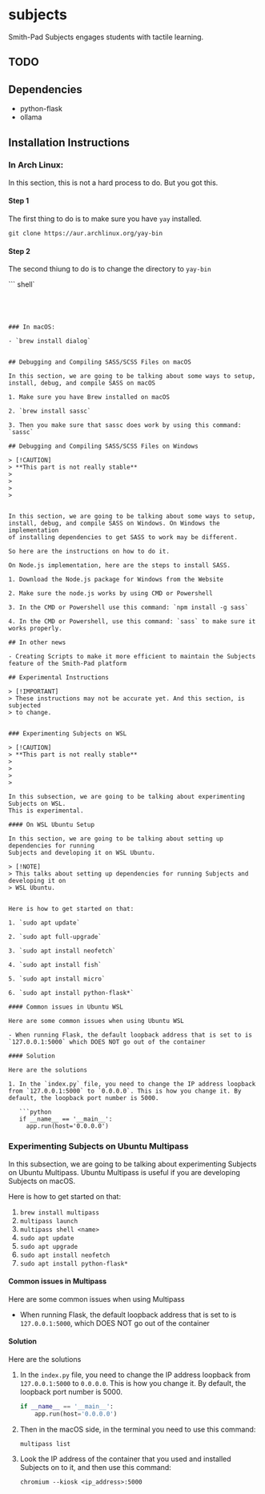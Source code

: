 # subjects

Smith-Pad Subjects engages students with tactile learning.


## TODO


## Dependencies

- python-flask
- ollama


## Installation Instructions

### In Arch Linux:
In this section, this is not a hard process to do. But you got this.

#### Step 1
The first thing to do is to make sure you have `yay` installed. 

``` shell
git clone https://aur.archlinux.org/yay-bin
```

#### Step 2
The second thiung to do is to change the directory to `yay-bin`

``` shell`

```




### In macOS: 

- `brew install dialog`


## Debugging and Compiling SASS/SCSS Files on macOS

In this section, we are going to be talking about some ways to setup,
install, debug, and compile SASS on macOS

1. Make sure you have Brew installed on macOS

2. `brew install sassc`

3. Then you make sure that sassc does work by using this command: `sassc`

## Debugging and Compiling SASS/SCSS Files on Windows

> [!CAUTION]
> **This part is not really stable**
> 
> 
> 
> 


In this section, we are going to be talking about some ways to setup,
install, debug, and compile SASS on Windows. On Windows the implementation
of installing dependencies to get SASS to work may be different. 

So here are the instructions on how to do it.

On Node.js implementation, here are the steps to install SASS. 

1. Download the Node.js package for Windows from the Website

2. Make sure the node.js works by using CMD or Powershell

3. In the CMD or Powershell use this command: `npm install -g sass`

4. In the CMD or Powershell, use this command: `sass` to make sure it works properly.

## In other news

- Creating Scripts to make it more efficient to maintain the Subjects feature of the Smith-Pad platform 

## Experimental Instructions

> [!IMPORTANT]
> These instructions may not be accurate yet. And this section, is subjected
> to change. 


### Experimenting Subjects on WSL

> [!CAUTION]
> **This part is not really stable**
> 
> 
> 
> 

In this subsection, we are going to be talking about experimenting Subjects on WSL.
This is experimental. 

#### On WSL Ubuntu Setup

In this section, we are going to be talking about setting up dependencies for running
Subjects and developing it on WSL Ubuntu. 

> [!NOTE]
> This talks about setting up dependencies for running Subjects and developing it on 
> WSL Ubuntu.


Here is how to get started on that: 

1. `sudo apt update`

2. `sudo apt full-upgrade`

3. `sudo apt install neofetch`

4. `sudo apt install fish`

5. `sudo apt install micro`

6. `sudo apt install python-flask*`

#### Common issues in Ubuntu WSL

Here are some common issues when using Ubuntu WSL

- When running Flask, the default loopback address that is set to is `127.0.0.1:5000` which DOES NOT go out of the container

#### Solution

Here are the solutions

1. In the `index.py` file, you need to change the IP address loopback from `127.0.0.1:5000` to `0.0.0.0`. This is how you change it. By default, the loopback port number is 5000.
   
   ```python
   if __name__ == '__main__':
     app.run(host='0.0.0.0')
   ```

### Experimenting Subjects on Ubuntu Multipass

In this subsection, we are going to be talking about experimenting Subjects on Ubuntu
Multipass. Ubuntu Multipass is useful if you are developing Subjects on macOS. 

Here is how to get started on that: 

1. `brew install multipass`
2. `multipass launch`
3. `multipass shell <name>`
4. `sudo apt update`
5. `sudo apt upgrade`
6. `sudo apt install neofetch`
7. `sudo apt install python-flask*`

#### Common issues in Multipass

Here are some common issues when using Multipass

- When running Flask, the default loopback address that is set to is `127.0.0.1:5000`, which DOES NOT go out of the container

#### Solution

Here are the solutions

1. In the `index.py` file, you need to change the IP address loopback from `127.0.0.1:5000` to `0.0.0.0`. This is how you change it. By default, the loopback port number is 5000. 
   
   ```python
   if __name__ == '__main__':
       app.run(host='0.0.0.0')
   ```

2. Then in the macOS side, in the terminal you need to use this command: 
   
   ```shell
   multipass list 
   ```

3. Look the IP address of the container that you used and installed Subjects on to it, and then use this command: 
   
   ```shell
   chromium --kiosk <ip_address>:5000
   ```
